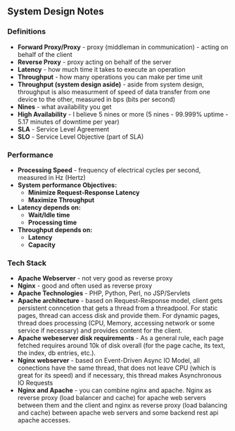 ## System Design Notes

### Definitions
- **Forward Proxy/Proxy** - proxy (middleman in communication) - acting on behalf of the client
- **Reverse Proxy** - proxy acting on behalf of the server
- **Latency** - how much time it takes to execute an operation
- **Throughput** - how many operations you can make per time unit
- **Throughput (system design aside)** - aside from system design, throughput is also measurment of speed of data transfer from one device to the other, measured in bps (bits per second)
- **Nines** - what availability you get
- **High Availability** - I believe 5 nines or more (5 nines - 99.999% uptime - 5.17 minutes of downtime per year)
- **SLA** - Service Level Agreement
- **SLO** - Service Level Objective (part of SLA)

### Performance
- **Processing Speed** - frequency of electrical cycles per second, measured in Hz (Hertz)
- **System performance Objectives:**
    - **Minimize Request-Response Latency**
    - **Maximize Throughput**
- **Latency depends on:**
    - **Wait/Idle time**
    - **Processing time**
- **Throughput depends on:**
    - **Latency**
    - **Capacity**


### Tech Stack
- **Apache Webserver** - not very good as reverse proxy
- **Nginx** - good and often used as reverse proxy
- **Apache Technologies** - PHP, Python, Perl, no JSP/Servlets
- **Apache architecture** - based on Request-Response model, client gets persistent conncetion that gets a thread from a threadpool. For static pages, thread can access disk and provide them. For dynamic pages, thread does processing (CPU, Memory, accessing network 
or some service if necessary) and provides content for the client.
- **Apache webeserver disk requirements** - As a general rule, each page fetched requires around 10k of disk overall (for the page cache, its text, the index, db entries, etc.). 
- **Nginx webserver** - based on Event-Driven Async IO Model, all conections have the same thread, that does not leave CPU (which is great for its speed) and if necessary, this thread makes Asynchronous IO Requests
- **Nginx and Apache** - you can combine nginx and apache. Nginx as reverse proxy (load balancer and cache) for apache web servers between them and the client and nginx as reverse proxy (load balancing and cache) between apache web servers and some backend rest api apache accesses.